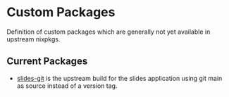 # Custom Packages

Definition of custom packages which are generally not yet available in upstream nixpkgs.

## Current Packages

- [slides-git](slides-git) is the upstream build for the slides application using git main as source instead of a version tag.